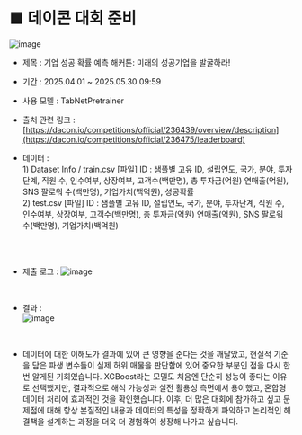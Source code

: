 # ■ 데이콘 대회 준비 
![image](https://github.com/user-attachments/assets/fa67248f-6ae2-4398-b23c-8b6c3b7b9212)

- 제목 : 기업 성공 확률 예측 해커톤: 미래의 성공기업을 발굴하라!
- 기간 :  2025.04.01 ~ 2025.05.30 09:59
- 사용 모델 : TabNetPretrainer
- 출처 관련 링크 : [https://dacon.io/competitions/official/236439/overview/description](https://dacon.io/competitions/official/236475/leaderboard)

- 데이터  : <br> 1) Dataset Info / train.csv [파일]
                   ID : 샘플별 고유 ID, 설립연도, 국가, 분야, 투자단계, 직원 수, 인수여부, 상장여부, 고객수(백만명), 총 투자금(억원)
                   연매출(억원), SNS 팔로워 수(백만명), 기업가치(백억원), 성공확률 <br>
                2) test.csv [파일]
                   ID : 샘플별 고유 ID, 설립연도, 국가, 분야, 투자단계, 직원 수, 인수여부, 상장여부, 고객수(백만명), 총 투자금(억원)
                   연매출(억원), SNS 팔로워 수(백만명), 기업가치(백억원)

 <br>
 <br>

- 제출 로그 :
  ![image](https://github.com/user-attachments/assets/341e0a6b-4407-4a6c-b757-604846e5021b)

<br>

- 결과 :<br>
  ![image](https://github.com/user-attachments/assets/8f72eec3-3c5c-4ad4-9c50-f61e01192afc)


  <br>

-  데이터에 대한 이해도가 결과에 있어 큰 영향을 준다는 것을 깨달았고, 현실적 기준을 담은 파생 변수들이 실제 허위 매물을
   판단함에 있어 중요한 부분인 점을 다시 한번 알게된 기회였습니다. XGBoost라는 모델도 처음엔 단순히 성능이 좋다는 이유로 선택했지만,
   결과적으로 해석 가능성과 실전 활용성 측면에서 용이했고, 혼합형 데이터 처리에 효과적인 것을 확인했습니다.
   이후, 더 많은 대회에 참가하고 싶고 문제점에 대해 항상 본질적인 내용과 데이터의 특성을 정확하게 파악하고 논리적인 해결책을 설계하는 과정을
   더욱 더 경험하여 성장해 나가고 싶습니다. 
  
